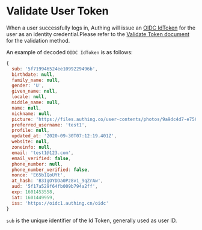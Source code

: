# Validate User Token

<LastUpdated/>

When a user successfully logs in, Authing will issue an [OIDC IdToken](/concepts/id-token.md) for the user as an identity credential.Please refer to the [Validate Token document](/guides/faqs/how-to-validate-user-token.md) for the validation method.

An example of decoded `OIDC IdToken` is as follows:

```javascript
{
  sub: '5f719946524ee1099229496b',
  birthdate: null,
  family_name: null,
  gender: 'U',
  given_name: null,
  locale: null,
  middle_name: null,
  name: null,
  nickname: null,
  picture: 'https://files.authing.co/user-contents/photos/9a9dc4d7-e756-45b1-81d8-095a28e476c6.jpg',
  preferred_username: 'test1',
  profile: null,
  updated_at: '2020-09-30T07:12:19.401Z',
  website: null,
  zoneinfo: null,
  email: 'test1@123.com',
  email_verified: false,
  phone_number: null,
  phone_number_verified: false,
  nonce: 'E65b1QoUYt',
  at_hash: 'B3IgOYDDa0Pz8v1_9qZrAw',
  aud: '5f17a529f64fb009b794a2ff',
  exp: 1601453558,
  iat: 1601449959,
  iss: 'https://oidc1.authing.cn/oidc'
}
```

`sub` is the unique identifier of the Id Token, generally used as user ID.
